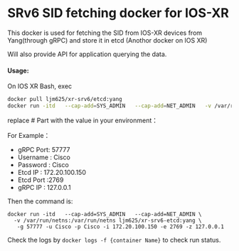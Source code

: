 # SRv6 SID fetching docker for IOS-XR

This docker is used for fetching the SID from IOS-XR devices from Yang(through gRPC) and store it in etcd (Anothor docker on IOS XR)

Will also provide API for application querying the data.

#### Usage:

On IOS XR Bash, exec
```bash
docker pull ljm625/xr-srv6/etcd:yang
docker run -itd   --cap-add=SYS_ADMIN   --cap-add=NET_ADMIN   -v /var/run/netns:/var/run/netns ljm625/xr-srv6-etcd:yang -g #gRPCPort -u #UserName -p #Password -i #EtcdIP -e #EtcdPort -z #GrpcIP
```

replace # Part with the value in your environment：

For Example：

- gRPC Port: 57777
- Username : Cisco
- Password : Cisco
- Etcd IP : 172.20.100.150
- Etcd Port :2769
- gRPC IP : 127.0.0.1

Then the command is:

```
docker run -itd   --cap-add=SYS_ADMIN   --cap-add=NET_ADMIN \
  -v /var/run/netns:/var/run/netns ljm625/xr-srv6-etcd:yang \
   -g 57777 -u Cisco -p Cisco -i 172.20.100.150 -e 2769 -z 127.0.0.1
```


Check the logs by `docker logs -f {container Name}` to check run status.